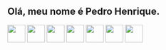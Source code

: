 ## Olá, meu nome é Pedro Henrique.

<div align='left' style='display:inline_block'>

<img align='center' whidt='40' height='40' src="https://cdn.jsdelivr.net/gh/devicons/devicon@latest/icons/python/python-original.svg" />
 
<img align='center' whidt='40' height='40'  src="https://cdn.jsdelivr.net/gh/devicons/devicon@latest/icons/fastapi/fastapi-plain.svg" />

<img align='center' whidt='40' height='40' src="https://cdn.jsdelivr.net/gh/devicons/devicon@latest/icons/azuresqldatabase/azuresqldatabase-original.svg" />

<img align='center' whidt='40' height='40' src="https://cdn.jsdelivr.net/gh/devicons/devicon@latest/icons/postgresql/postgresql-plain.svg" />

<img align='center' whidt='40' height='40' src="https://cdn.jsdelivr.net/gh/devicons/devicon@latest/icons/fedora/fedora-plain.svg" />
          
<img  align='center' whidt='40' height='40' src="https://cdn.jsdelivr.net/gh/devicons/devicon@latest/icons/vscode/vscode-original.svg" />
          
<img  align='center' whidt='0' height='40'  src="https://cdn.jsdelivr.net/gh/devicons/devicon@latest/icons/github/github-original.svg" />
          

<div/>
